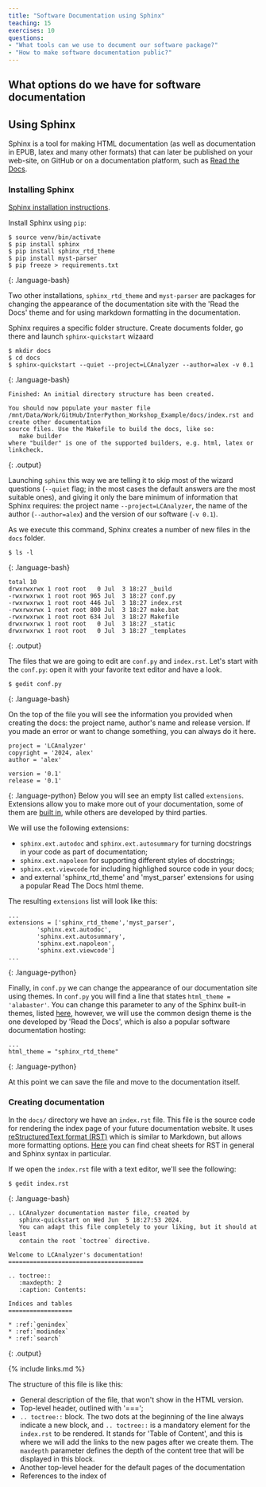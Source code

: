 ```yaml
---
title: "Software Documentation using Sphinx"
teaching: 15
exercises: 10
questions:
- "What tools can we use to document our software package?"
- "How to make software documentation public?"
---
```


## What options do we have for software documentation

## Using Sphinx

Sphinx is a tool for making HTML documentation (as well as documentation in EPUB, latex and many other formats)
that can later be published on your web-site, on GitHub or on a documentation
platform, such as [Read the Docs](https://docs.readthedocs.io/en/stable/index.html).


### Installing Sphinx


[Sphinx installation instructions](https://docs.readthedocs.io/en/stable/intro/getting-started-with-sphinx.html).

Install Sphinx using `pip`:

~~~
$ source venv/bin/activate
$ pip install sphinx
$ pip install sphinx_rtd_theme
$ pip install myst-parser
$ pip freeze > requirements.txt
~~~
{: .language-bash}

Two other installations, `sphinx_rtd_theme` and `myst-parser` are packages for changing the appearance of the
documentation site with the 'Read the Docs' theme and for using markdown formatting in the documentation.

Sphinx requires a specific folder structure. Create documents folder, go there and launch `sphinx-quickstart` wizaard

~~~
$ mkdir docs
$ cd docs
$ sphinx-quickstart --quiet --project=LCAnalyzer --author=alex -v 0.1
~~~
{: .language-bash}

~~~
Finished: An initial directory structure has been created.

You should now populate your master file /mnt/Data/Work/GitHub/InterPython_Workshop_Example/docs/index.rst and create other documentation
source files. Use the Makefile to build the docs, like so:
   make builder
where "builder" is one of the supported builders, e.g. html, latex or linkcheck.
~~~
{: .output}

Launching `sphinx` this way we are telling it to skip most of the wizard questions (`--quiet` flag; in the most cases 
the default answers are the most suitable ones), and giving it only the bare minimum of information that Sphinx requires: the project name
`--project=LCAnalyzer`, the name of the author (`--author=alex`) and the version of our software (`-v 0.1`).

As we execute this command, Sphinx creates a number of new files in the `docs` folder.
~~~
$ ls -l
~~~
{: .language-bash}

~~~
total 10
drwxrwxrwx 1 root root   0 Jul  3 18:27 _build
-rwxrwxrwx 1 root root 965 Jul  3 18:27 conf.py
-rwxrwxrwx 1 root root 446 Jul  3 18:27 index.rst
-rwxrwxrwx 1 root root 800 Jul  3 18:27 make.bat
-rwxrwxrwx 1 root root 634 Jul  3 18:27 Makefile
drwxrwxrwx 1 root root   0 Jul  3 18:27 _static
drwxrwxrwx 1 root root   0 Jul  3 18:27 _templates
~~~
{: .output}

The files that we are going to edit are `conf.py` and `index.rst`. Let's start with the `conf.py`:
open it with your favorite text editor and have a look.

~~~
$ gedit conf.py
~~~
{: .language-bash}

On the top of the file you will see the information you provided when creating the docs: the project name,
author's name and release version. If you made an error or want to change something, you can always do it here.
~~~
project = 'LCAnalyzer'
copyright = '2024, alex'
author = 'alex'

version = '0.1'
release = '0.1'
~~~
{: .language-python}
Below you will see an empty list called `extensions`. Extensions allow you to make more out of
your documentation, some of them are [built in](https://www.sphinx-doc.org/en/master/usage/extensions/index.html#built-in-extensions),
while others are developed by third parties. 

We will use the following extensions:
- `sphinx.ext.autodoc` and `sphinx.ext.autosummary` for turning docstrings in your code
as part of documentation;
- `sphinx.ext.napoleon` for supporting different styles of docstrings;
- `sphinx.ext.viewcode` for including highlighed source code in your docs;
- and external 'sphinx_rtd_theme' and 'myst_parser' extensions for using a popular Read The Docs html theme.

The resulting `extensions` list will look like this:
~~~
...
extensions = ['sphinx_rtd_theme','myst_parser',
		'sphinx.ext.autodoc',
		'sphinx.ext.autosummary',
		'sphinx.ext.napoleon',
		'sphinx.ext.viewcode']
...
~~~
{: .language-python}

Finally, in `conf.py` we can change the appearance of our documentation site using themes. 
In `conf.py` you will find a line that states `html_theme = 'alabaster'`.
You can change this parameter to any of the Sphinx built-in themes, listed
[here](https://www.sphinx-doc.org/en/master/usage/theming.html#builtin-themes), however, 
we will use the common design theme is the one developed by 'Read the Docs', which is
also a popular software documentation hosting:
~~~
...
html_theme = "sphinx_rtd_theme"
~~~
{: .language-python}

At this point we can save the file and move to the documentation itself.

### Creating documentation

In the `docs/` directory we have an `index.rst` file. This file is the source code for rendering the index page
of your future documentation website. It uses [reStructuredText format (RST)](https://docutils.sourceforge.io/docs/ref/rst/restructuredtext.html)
which is similar to Markdown, but allows more formatting options. [Here](https://sphinx-tutorial.readthedocs.io/cheatsheet/#rst-cheat-sheet)
you can find cheat sheets for RST in general and Sphinx syntax in particular.

If we open the `index.rst` file with a text editor, we'll see the following:
~~~
$ gedit index.rst
~~~
{: .language-bash}

~~~
.. LCAnalyzer documentation master file, created by
   sphinx-quickstart on Wed Jun  5 18:27:53 2024.
   You can adapt this file completely to your liking, but it should at least
   contain the root `toctree` directive.

Welcome to LCAnalyzer's documentation!
======================================

.. toctree::
   :maxdepth: 2
   :caption: Contents:

Indices and tables
==================

* :ref:`genindex`
* :ref:`modindex`
* :ref:`search`
~~~
{: .output}

{% include links.md %}

The structure of this file is like this:

- General description of the file, that won't show in the HTML version.
- Top-level header, outlined with '===';
- `.. toctree::` block. The two dots at the beginning of the line always indicate a new block,
and `.. toctree::` is a mandatory element for the `index.rst` to be rendered. It stands for 'Table of
Content', and this is where we will add the links to the new pages after we create them. The
`maxdepth` parameter defines the depth of the content tree that will be displayed in this block.
- Another top-level header for the default pages of the documentation
- References to the index of 
